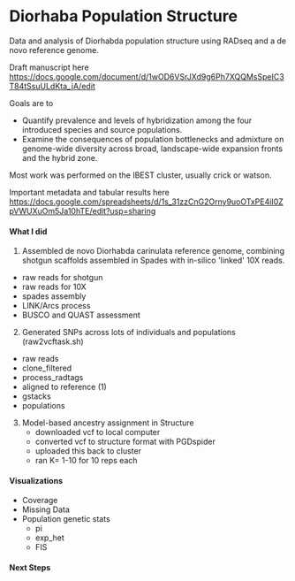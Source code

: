 # Diorhaba Population Structure
Data and analysis of Diorhabda population structure using RADseq and a de novo reference genome.

Draft manuscript here
https://docs.google.com/document/d/1wOD6VSrJXd9g6Ph7XQQMsSpeIC3T84tSsuULdKta_jA/edit

Goals are to
* Quantify prevalence and levels of hybridization among the four introduced species and source populations.
* Examine the consequences of population bottlenecks and admixture on genome-wide diversity across broad, landscape-wide expansion fronts and the hybrid zone.

Most work was performed on the IBEST cluster, usually crick or watson.

Important metadata and tabular results here
https://docs.google.com/spreadsheets/d/1s_31zzCnG2Orny9uoOTxPE4iI0ZpVWUXuOm5Ja10hTE/edit?usp=sharing

#### What I did

1. Assembled de novo Diorhabda carinulata reference genome, combining shotgun scaffolds assembled in Spades with in-silico 'linked' 10X reads.
  * raw reads for shotgun
  * raw reads for 10X
  * spades assembly
  * LINK/Arcs process
  * BUSCO and QUAST assessment
2. Generated SNPs across lots of individuals and populations (raw2vcftask.sh)
  * raw reads
  * clone_filtered
  * process_radtags
  * aligned to reference (1)
  * gstacks
  * populations
3. Model-based ancestry assignment in Structure
   * downloaded vcf to local computer
   * converted vcf to structure format with PGDspider
   * uploaded this back to cluster
   * ran K= 1-10 for 10 reps each

#### Visualizations
  * Coverage
  * Missing Data
  * Population genetic stats
    * pi
    * exp_het
    * FIS

#### Next Steps
